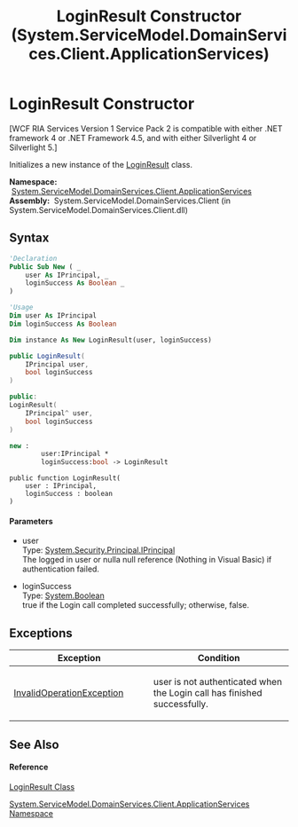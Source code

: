 ﻿---
title: LoginResult Constructor  (System.ServiceModel.DomainServices.Client.ApplicationServices)
TOCTitle: LoginResult Constructor
ms:assetid: M:System.ServiceModel.DomainServices.Client.ApplicationServices.LoginResult.#ctor(System.Security.Principal.IPrincipal,System.Boolean)
ms:mtpsurl: https://msdn.microsoft.com/en-us/library/system.servicemodel.domainservices.client.applicationservices.loginresult.loginresult(v=VS.91)
ms:contentKeyID: 28898924
ms.date: 01/27/2012
mtps_version: v=VS.91
f1_keywords:
- System.ServiceModel.DomainServices.Client.ApplicationServices.LoginResult.#ctor
- System.ServiceModel.DomainServices.Client.ApplicationServices.LoginResult.LoginResult
dev_langs:
- CSharp
- JScript
- VB
- FSharp
- c++
api_location:
- System.ServiceModel.DomainServices.Client.dll
api_name:
- System.ServiceModel.DomainServices.Client.ApplicationServices.LoginResult..ctor
api_type:
- Managed
topic_type:
- apiref
- kbSyntax
product_family_name: VS
ROBOTS: INDEX,FOLLOW
---

# LoginResult Constructor

\[WCF RIA Services Version 1 Service Pack 2 is compatible with either .NET framework 4 or .NET Framework 4.5, and with either Silverlight 4 or Silverlight 5.\]

Initializes a new instance of the [LoginResult](ff457786\(v=vs.91\).md) class.

**Namespace:**  [System.ServiceModel.DomainServices.Client.ApplicationServices](ff457765\(v=vs.91\).md)  
**Assembly:**  System.ServiceModel.DomainServices.Client (in System.ServiceModel.DomainServices.Client.dll)

## Syntax

``` vb
'Declaration
Public Sub New ( _
    user As IPrincipal, _
    loginSuccess As Boolean _
)
```

``` vb
'Usage
Dim user As IPrincipal
Dim loginSuccess As Boolean

Dim instance As New LoginResult(user, loginSuccess)
```

``` csharp
public LoginResult(
    IPrincipal user,
    bool loginSuccess
)
```

``` c++
public:
LoginResult(
    IPrincipal^ user, 
    bool loginSuccess
)
```

``` fsharp
new : 
        user:IPrincipal * 
        loginSuccess:bool -> LoginResult
```

``` jscript
public function LoginResult(
    user : IPrincipal, 
    loginSuccess : boolean
)
```

#### Parameters

  - user  
    Type: [System.Security.Principal.IPrincipal](https://msdn.microsoft.com/en-us/library/f8kt7fb8)  
    The logged in user or nulla null reference (Nothing in Visual Basic) if authentication failed.  

<!-- end list -->

  - loginSuccess  
    Type: [System.Boolean](https://msdn.microsoft.com/en-us/library/a28wyd50)  
    true if the Login call completed successfully; otherwise, false.  

## Exceptions

<table>
<colgroup>
<col style="width: 50%" />
<col style="width: 50%" />
</colgroup>
<thead>
<tr class="header">
<th>Exception</th>
<th>Condition</th>
</tr>
</thead>
<tbody>
<tr class="odd">
<td><a href="https://msdn.microsoft.com/en-us/library/2asft85a">InvalidOperationException</a></td>
<td><p>user is not authenticated when the Login call has finished successfully.</p></td>
</tr>
</tbody>
</table>

## See Also

#### Reference

[LoginResult Class](ff457786\(v=vs.91\).md)

[System.ServiceModel.DomainServices.Client.ApplicationServices Namespace](ff457765\(v=vs.91\).md)

